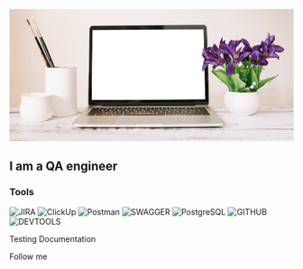 [![Header](https://github.com/Nika2610Rom/Nika2610Rom/blob/main/assets/picture.jpg)](https://github.com/Nika2610Rom/Nika2610Rom/blob/main/assets/picture.jpg)

## I am a QA engineer ##


### Tools
![JIRA](https://img.shields.io/badge/JIRA-blue?=for-the-badge&logo=JIRA)
![ClickUp](https://img.shields.io/badge/ClickUp-purple?=for-the-badge&logo=ClickUp)
![Postman](https://img.shields.io/badge/Postman-orange?=for-the-badge&logo=POSTMAN)
![SWAGGER](https://img.shields.io/badge/Swagger-darkslategrey?=for-the-badge&logo=SWAGGER)
![PostgreSQL](https://img.shields.io/badge/PostgreSQL-lightblue?=for-the-badge&logo=PostgreSQL)
![GITHUB](https://img.shields.io/badge/GITHUB-black?=for-the-badge&logo=GITHUB)
![DEVTOOLS](https://img.shields.io/badge/DevTools-greenyellow?=for-the-badge&logo=DeVTools)

Testing Documentation

Follow me